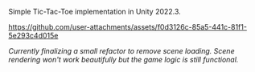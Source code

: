Simple Tic-Tac-Toe implementation in Unity 2022.3.

https://github.com/user-attachments/assets/f0d3126c-85a5-441c-81f1-5e293c4d015e

_Currently finalizing a small refactor to remove scene loading.
Scene rendering won't work beautifully but the game logic is still functional._

